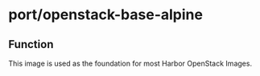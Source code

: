# port/openstack-base-alpine

## Function

This image is used as the foundation for most Harbor OpenStack Images.
